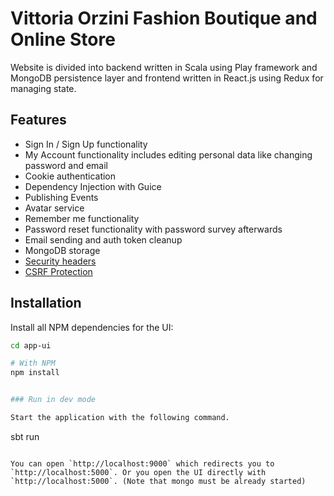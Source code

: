 Vittoria Orzini Fashion Boutique and Online Store
==================================================

Website is divided into backend written in Scala using Play framework and MongoDB persistence layer 
and frontend written in React.js using Redux for managing state.

## Features

* Sign In / Sign Up functionality
* My Account functionality includes editing personal data like changing password and email
* Cookie authentication
* Dependency Injection with Guice
* Publishing Events
* Avatar service
* Remember me functionality
* Password reset functionality with password survey afterwards
* Email sending and auth token cleanup
* MongoDB storage
* [Security headers](https://www.playframework.com/documentation/2.5.x/SecurityHeaders)
* [CSRF Protection](https://www.playframework.com/documentation/2.5.x/ScalaCsrf)


## Installation

Install all NPM dependencies for the UI:

```bash
cd app-ui

# With NPM
npm install


### Run in dev mode

Start the application with the following command.

```
sbt run
```

You can open `http://localhost:9000` which redirects you to `http://localhost:5000`. Or you open the UI directly with `http://localhost:5000`. (Note that mongo must be already started)
